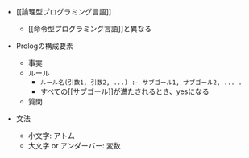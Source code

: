 - [[論理型プログラミング言語]]
	- [[命令型プログラミング言語]]と異なる

- Prologの構成要素
	- 事実
	- ルール
		- `ルール名(引数1, 引数2, ...) :- サブゴール1, サブゴール2, ... .`
		- すべての[[サブゴール]]が満たされるとき、yesになる
	- 質問
- 文法
	- 小文字: アトム
	- 大文字 or アンダーバー: 変数
